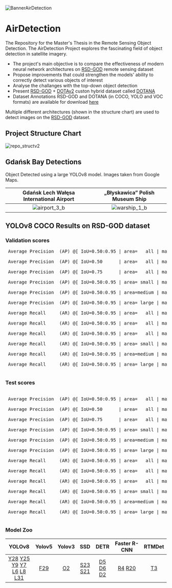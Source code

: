 ![BannerAirDetection](https://github.com/theATM/AirDetection/assets/48883111/17015a60-20a0-45c6-abe4-7c7b17a89ee9)

# AirDetection

The Repository for the Master's Thesis in the Remote Sensing Object Detection. The AirDetection Project explores the fascinating field of object detection in satellite imagery.

- The project's main objective is to compare the effectiveness of modern neural network architectures on <a href="https://github.com/Dr-Zhuang/geospatial-object-detection">RSD-GOD</a>  remote sensing dataset
- Propose improvements that could strengthen the models' ability to correctly detect various objects of interest
- Analyse the challanges with the top-down object detection
- Present [RSD-GOD](https://github.com/Dr-Zhuang/geospatial-object-detection) + [DOTAv2](https://captain-whu.github.io/DOTA/dataset.html) custon hybrid dataset called [DOTANA](https://drive.google.com/file/d/1s0u--CU-VVmv0t_O9_3TNNA2VcLahLPu/view?usp=sharing)
- Dataset Annotations RSD-GOD and DOTANA (in COCO, YOLO and VOC formats) are available for download [here](https://drive.google.com/file/d/1aypqgUDdSnJbElffF6P864MAnz0v7BLb/view?usp=sharing)


Multiple different architectures (shown in the structure chart) are used to detect images on the <a href="https://github.com/Dr-Zhuang/geospatial-object-detection">RSD-GOD</a> dataset. 


## Project Structure Chart

![repo_structv2](https://github.com/theATM/AirDetection/assets/48883111/c5d58974-52b9-44a5-b703-73c3816a8a1b)


## Gdańsk Bay Detections

Object Detected using a large YOLOv8 model. Images taken from Google Maps.


| Gdańsk Lech Wałęsa International Airport | „Błyskawica” Polish Museum Ship   | 
| :---:   | :---: | 
| ![airport_3_b](https://github.com/theATM/AirDetection/assets/48883111/fc29eefb-1b91-4a99-95f6-66f1be689579)  |  ![warship_1_b](https://github.com/theATM/AirDetection/assets/48883111/7ad746d7-29ca-4f7c-8335-fd92990f52c9) | 


## YOLOv8 COCO Results on RSD-GOD dataset


### Validation scores

<pre>
 Average Precision  (AP) @[ IoU=0.50:0.95 | area=   all | maxDets=100 ] = 0.675 <br/>
 Average Precision  (AP) @[ IoU=0.50      | area=   all | maxDets=100 ] = 0.972 <br/>
 Average Precision  (AP) @[ IoU=0.75      | area=   all | maxDets=100 ] = 0.794 <br/>
 Average Precision  (AP) @[ IoU=0.50:0.95 | area= small | maxDets=100 ] = 0.359 <br/>
 Average Precision  (AP) @[ IoU=0.50:0.95 | area=medium | maxDets=100 ] = 0.602 <br/>
 Average Precision  (AP) @[ IoU=0.50:0.95 | area= large | maxDets=100 ] = 0.722 <br/>
 Average Recall     (AR) @[ IoU=0.50:0.95 | area=   all | maxDets=  1 ] = 0.403 <br/>
 Average Recall     (AR) @[ IoU=0.50:0.95 | area=   all | maxDets= 10 ] = 0.726 <br/>
 Average Recall     (AR) @[ IoU=0.50:0.95 | area=   all | maxDets=100 ] = 0.739 <br/>
 Average Recall     (AR) @[ IoU=0.50:0.95 | area= small | maxDets=100 ] = 0.467 <br/>
 Average Recall     (AR) @[ IoU=0.50:0.95 | area=medium | maxDets=100 ] = 0.684 <br/>
 Average Recall     (AR) @[ IoU=0.50:0.95 | area= large | maxDets=100 ] = 0.784 <br/>
</pre>
  
 ### Test scores
  
<pre> 
 Average Precision  (AP) @[ IoU=0.50:0.95 | area=   all | maxDets=100 ] = 0.589 <br/>
 Average Precision  (AP) @[ IoU=0.50      | area=   all | maxDets=100 ] = 0.932 <br/>
 Average Precision  (AP) @[ IoU=0.75      | area=   all | maxDets=100 ] = 0.652 <br/>
 Average Precision  (AP) @[ IoU=0.50:0.95 | area= small | maxDets=100 ] = 0.135 <br/>
 Average Precision  (AP) @[ IoU=0.50:0.95 | area=medium | maxDets=100 ] = 0.418 <br/>
 Average Precision  (AP) @[ IoU=0.50:0.95 | area= large | maxDets=100 ] = 0.640 <br/>
 Average Recall     (AR) @[ IoU=0.50:0.95 | area=   all | maxDets=  1 ] = 0.364 <br/>
 Average Recall     (AR) @[ IoU=0.50:0.95 | area=   all | maxDets= 10 ] = 0.671 <br/>
 Average Recall     (AR) @[ IoU=0.50:0.95 | area=   all | maxDets=100 ] = 0.681 <br/>
 Average Recall     (AR) @[ IoU=0.50:0.95 | area= small | maxDets=100 ] = 0.228 <br/>
 Average Recall     (AR) @[ IoU=0.50:0.95 | area=medium | maxDets=100 ] = 0.587 <br/>
 Average Recall     (AR) @[ IoU=0.50:0.95 | area= large | maxDets=100 ] = 0.728 <br/>
</pre>

### Model Zoo


| YOLOv8  | Yolov5 | Yolov3 | SSD | DETR | Faster R-CNN | RTMDet
| :-----------: | :----: | :----: |  :----: | :----: | :----: | :----: |
| [Y28](https://drive.google.com/file/d/1ai4D---5uvQeoz2RzkisL5hlNCXDshSg/view?usp=sharing) [Y25](https://drive.google.com/file/d/1I4L0x9Hoo-8R9oGka45giOWHbq33AcEG/view?usp=sharing) <br> [Y9](https://drive.google.com/file/d/1bk0tnVXpOP7wc_9Pp2L16MuhuW1vxDG2/view?usp=sharing) [Y7](https://drive.google.com/file/d/1g9L0rVkM9B2IeH6rYLcdfWcCwUKSuw_5/view?usp=sharing) <br> [L6](https://drive.google.com/file/d/1PMvREHjc_NFcAvgTdImDsp0ooyG631kQ/view?usp=sharing) [L8](https://drive.google.com/file/d/1eKePU7NxfheCx19Yjb_ijPqgk5n-EY7G/view?usp=sharing) [L31](https://drive.google.com/file/d/1MHUkYqBYJTLESNbcjDCOH0bHE1v8X1Fx/view?usp=sharing) | [F29](https://drive.google.com/file/d/1FSccHMgBY9TrLokY8GxcW_k-VhXIzbIr/view?usp=sharing) | [O2](https://drive.google.com/file/d/1XbCKVi2A16a5E_rcWITa9IeLb5F1SGnt/view?usp=sharing) | [S23](https://drive.google.com/file/d/1sAsoLrs2eh66HGHyVldOu1I2l1yBQCyV/view?usp=sharing) <br> [S21](https://drive.google.com/file/d/1TVtVp_qJ0GdEV0s-6AZsdF_A8kXXnT4U/view?usp=sharing) | [D5](https://drive.google.com/file/d/1G84ybh_JvDLgcF-1OWM2ge63e3fCoESb/view?usp=sharing) [D6](https://drive.google.com/file/d/17XW5SPGvE9HOQHyVpQjchYuD8PlTpXOF/view?usp=sharing) <br> [D2](https://drive.google.com/file/d/1nt5jr17RP7hYRSsYByOoxuIyvWosARdf/view?usp=sharing) | [R4](https://drive.google.com/file/d/10CBfGHrepi_bTf17anL6ZzJqo2L60I3P/view?usp=sharing) [R20](https://drive.google.com/file/d/1ICOF3mc-WDt6NJP8HTzpbhPZZ9RJBPuI/view?usp=sharing) | [T3](https://drive.google.com/file/d/1HYP-lMsq8xlZ6qG7_MmAQi5Gc33HMU8x/view?usp=sharing) |

